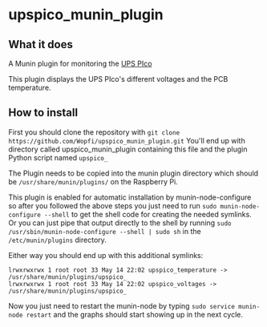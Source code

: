 # upspico_munin_plugin
## What it does

A Munin plugin for monitoring the [UPS PIco](http://http://pimodules.com/)

This plugin displays the UPS PIco's different voltages and the PCB temperature.

## How to install

First you should clone the repository with
`git clone https://github.com/Wopfi/upspico_munin_plugin.git`
You'll end up with directory called upspico_munin_plugin containing this file and the plugin Python script named `upspico_`

The Plugin needs to be copied into the munin plugin directory which should be
`/usr/share/munin/plugins/`
on the Raspberry Pi.

This plugin is enabled for automatic installation by munin-node-configure so after you followed the above steps you just need to run
`sudo munin-node-configure --shell` to get the shell code for creating the needed symlinks. Or you can just pipe that output directly to the shell by running
`sudo /usr/sbin/munin-node-configure --shell | sudo sh` in the `/etc/munin/plugins` directory.

Either way you should end up with this additional symlinks:
```
lrwxrwxrwx 1 root root 33 May 14 22:02 upspico_temperature -> /usr/share/munin/plugins/upspico_
lrwxrwxrwx 1 root root 33 May 14 22:02 upspico_voltages -> /usr/share/munin/plugins/upspico_
```
Now you just need to restart the munin-node by typing
`sudo service munin-node restart`
and the graphs should start showing up in the next cycle.
